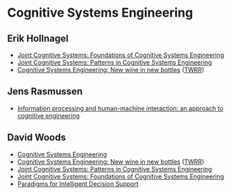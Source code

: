 # Cognitive Systems Engineering


## Erik Hollnagel

* [Joint Cognitive Systems: Foundations of Cognitive Systems Engineering]
* [Joint Cognitive Systems: Patterns in Cognitive Systems Engineering]
* [Cognitive Systems Engineering: New wine in new bottles] ([TWRR](https://www.getrevue.co/profile/resilience/issues/resilience-roundup-cognitive-systems-engineering-new-wine-in-new-bottles-issue-32-175912))

[Joint Cognitive Systems: Foundations of Cognitive Systems Engineering]: https://smile.amazon.com/Joint-Cognitive-Systems-Foundations-Engineering-dp-0367864207/dp/0367864207/ref=mt_paperback?_encoding=UTF8&me=&qid=1582608275
[Joint Cognitive Systems: Patterns in Cognitive Systems Engineering]: https://smile.amazon.com/Joint-Cognitive-Systems-Patterns-Engineering/dp/0849339332/ref=pd_sbs_14_1/135-1214741-1856166?_encoding=UTF8&pd_rd_i=0849339332&pd_rd_r=fe9cf229-85cd-41ef-8fb8-87d000870d49&pd_rd_w=Lk1Ho&pd_rd_wg=TP0Or&pf_rd_p=7cd8f929-4345-4bf2-a554-7d7588b3dd5f&pf_rd_r=M59WTR5BFV71D8A9H2R5&psc=1&refRID=M59WTR5BFV71D8A9H2R5

## Jens Rasmussen

* [Information processing and human-machine interaction: an approach to cognitive engineering](https://www.amazon.com/Information-Processing-Human-Machine-Interaction-North-Holland/dp/0444009876)


## David Woods

* [Cognitive Systems Engineering](https://www.researchgate.net/publication/289866961_Cognitive_Systems_Engineering)
* [Cognitive Systems Engineering: New wine in new bottles] ([TWRR](https://resilienceroundup.com/issues/32/))
* [Joint Cognitive Systems: Patterns in Cognitive Systems Engineering]
* [Joint Cognitive Systems: Foundations of Cognitive Systems Engineering]
* [Paradigms for Intelligent Decision Support](https://www.researchgate.net/publication/247102153_Paradigms_for_Intelligent_Decision_Support)

[Cognitive Systems Engineering: New wine in new bottles]: https://www.ida.liu.se/~729A15/mtrl/CSEnew.pdf
